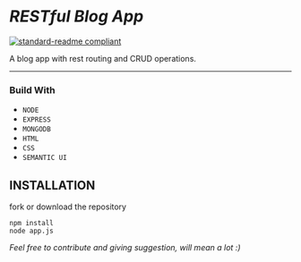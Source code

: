 # _RESTful Blog App_

[![standard-readme compliant](https://img.shields.io/badge/LinkedIn-blue.svg?style=flat-square)](https://www.linkedin.com/in/sahil-darji-11ab3a1ab/)

A blog app with rest routing and CRUD operations.

---

### Build With

- `NODE`
- `EXPRESS`
- `MONGODB`
- `HTML`
- `CSS`
- `SEMANTIC UI`

## INSTALLATION

fork or download the repository

```npm
npm install
node app.js
```

_Feel free to contribute and giving suggestion, will mean a lot :)_
